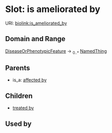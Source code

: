 
# Slot: is ameliorated by




URI: [biolink:is_ameliorated_by](https://w3id.org/biolink/vocab/is_ameliorated_by)


## Domain and Range

[DiseaseOrPhenotypicFeature](DiseaseOrPhenotypicFeature.md) &#8594;  <sub>0..\*</sub> [NamedThing](NamedThing.md)

## Parents

 *  is_a: [affected by](affected_by.md)

## Children

 *  [treated by](treated_by.md)

## Used by

